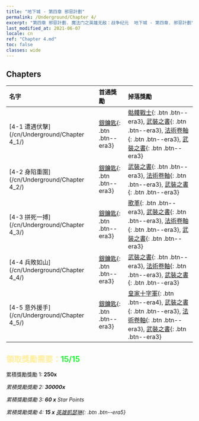 ```yaml
---
title: "地下城 - 第四章 邪惡計劃"
permalink: /Underground/Chapter 4/
excerpt: "第四章 邪惡計劃. 魔法门之英雄无敌：战争纪元  地下城 - 第四章. 邪惡計劃"
last_modified_at: 2021-06-07
locale: cn
ref: "Chapter 4.md"
toc: false
classes: wide
---
```


## Chapters

  | 名字 |  首通獎勵 | 掉落獎勵 |
  |:------------|:------------|:------------| 
  | [4-1 遭遇伏擊](/cn/Underground/Chapter 4_1/) | [銀鑰匙](/cn/Items/con_693/){: .btn .btn--era3} | [骷髏戰士](/cn/Items/unt_208/){: .btn .btn--era3}, [武裝之書](/cn/Items/mat_25/){: .btn .btn--era3}, [法術卷軸](/cn/Items/con_694/){: .btn .btn--era3}, [武裝之書](/cn/Items/mat_18/){: .btn .btn--era3} |
  | [4-2 身陷重圍](/cn/Underground/Chapter 4_2/) | [銀鑰匙](/cn/Items/con_693/){: .btn .btn--era3} | [武裝之書](/cn/Items/mat_25/){: .btn .btn--era3}, [法術卷軸](/cn/Items/con_694/){: .btn .btn--era3}, [武裝之書](/cn/Items/mat_18/){: .btn .btn--era3} |
  | [4-3 拼死一搏](/cn/Underground/Chapter 4_3/) | [銀鑰匙](/cn/Items/con_693/){: .btn .btn--era3} | [歌革](/cn/Items/unt_227/){: .btn .btn--era3}, [武裝之書](/cn/Items/mat_25/){: .btn .btn--era3}, [法術卷軸](/cn/Items/con_694/){: .btn .btn--era3}, [武裝之書](/cn/Items/mat_18/){: .btn .btn--era3} |
  | [4-4 兵敗如山](/cn/Underground/Chapter 4_4/) | [銀鑰匙](/cn/Items/con_693/){: .btn .btn--era3} | [武裝之書](/cn/Items/mat_25/){: .btn .btn--era3}, [法術卷軸](/cn/Items/con_694/){: .btn .btn--era3}, [武裝之書](/cn/Items/mat_18/){: .btn .btn--era3} |
  | [4-5 意外援手](/cn/Underground/Chapter 4_5/) | [銀鑰匙](/cn/Items/con_693/){: .btn .btn--era3} | [皇家十字軍](/cn/Items/unt_193/){: .btn .btn--era4}, [武裝之書](/cn/Items/mat_25/){: .btn .btn--era3}, [法術卷軸](/cn/Items/con_694/){: .btn .btn--era3}, [武裝之書](/cn/Items/mat_18/){: .btn .btn--era3} |


## <span style="color: #ffeea0">   領取獎勵需要：</span><span style="color: #27f73a">15/15</span>

 累積獎勵獎勵 1:  **250x** <i class="fas fa-gem"/>

 累積獎勵獎勵 2:  **30000x** <i class="fas fa-coins"/>

 累積獎勵獎勵 3: **60 x** Star Points

 累積獎勵獎勵 4: **15 x** [英雄凱瑟琳](/cn/Items/her_361/){: .btn .btn--era5}


